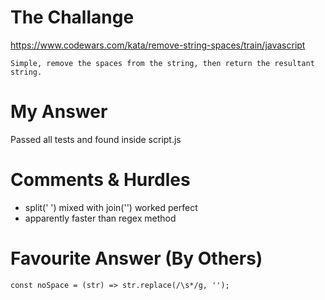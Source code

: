 # The Challange

https://www.codewars.com/kata/remove-string-spaces/train/javascript

```
Simple, remove the spaces from the string, then return the resultant string.
```

# My Answer

Passed all tests and found inside script.js

# Comments & Hurdles

* split(' ') mixed with join('') worked perfect
* apparently faster than regex method

# Favourite Answer (By Others)
```
const noSpace = (str) => str.replace(/\s*/g, '');
```